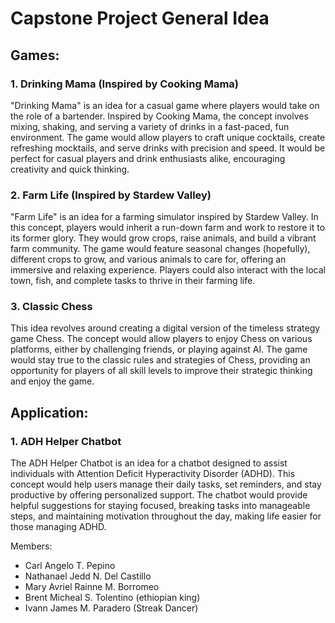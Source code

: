 # Capstone Project General Idea
## Games:

 ### 1. Drinking Mama (Inspired by Cooking Mama)

"Drinking Mama" is an idea for a casual game where players would take on the role of a bartender. Inspired by Cooking Mama, the concept involves mixing, shaking, and serving a variety of drinks in a fast-paced, fun environment. The game would allow players to craft unique cocktails, create refreshing mocktails, and serve drinks with precision and speed. It would be perfect for casual players and drink enthusiasts alike, encouraging creativity and quick thinking.

 ### 2. Farm Life (Inspired by Stardew Valley)

"Farm Life" is an idea for a farming simulator inspired by Stardew Valley. In this concept, players would inherit a run-down farm and work to restore it to its former glory. They would grow crops, raise animals, and build a vibrant farm community. The game would feature seasonal changes (hopefully), different crops to grow, and various animals to care for, offering an immersive and relaxing experience. Players could also interact with the local town, fish, and complete tasks to thrive in their farming life.

###  3. Classic Chess
This idea revolves around creating a digital version of the timeless strategy game Chess. The concept would allow players to enjoy Chess on various platforms, either by challenging friends, or playing against AI. The game would stay true to the classic rules and strategies of Chess, providing an opportunity for players of all skill levels to improve their strategic thinking and enjoy the game.

## Application:
###  1. ADH Helper Chatbot
The ADH Helper Chatbot is an idea for a chatbot designed to assist individuals with Attention Deficit Hyperactivity Disorder (ADHD). This concept would help users manage their daily tasks, set reminders, and stay productive by offering personalized support. The chatbot would provide helpful suggestions for staying focused, breaking tasks into manageable steps, and maintaining motivation throughout the day, making life easier for those managing ADHD.


Members:
- Carl Angelo T. Pepino
- Nathanael Jedd N. Del Castillo
- Mary Avriel Rainne M. Borromeo
- Brent Micheal S. Tolentino (ethiopian king)
- Ivann James M. Paradero (Streak Dancer)
